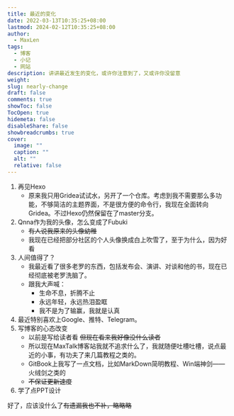 ```yaml
---
title: 最近的变化
date: 2022-03-13T10:35:25+08:00
lastmod: 2024-02-12T10:35:25+08:00
author:
  - MaxLen
tags:
  - 博客
  - 小记
  - 网站
description: 讲讲最近发生的变化，或许你注意到了，又或许你没留意
weight: 
slug: nearly-change
draft: false
comments: true
showToc: false
TocOpen: true
hidemeta: false
disableShare: false
showbreadcrumbs: true
cover:
  image: ""
  caption: ""
  alt: ""
  relative: false
---
```


1. 再见Hexo
   - 原来我只用Gridea试试水，另开了一个仓库。考虑到我不需要那么多功能，不够简洁的主题界面，不是很方便的命令行，我现在全面转向Gridea。不过Hexo仍然保留在了master分支。
2. Qnna作为我的头像，怎么变成了Fubuki
   - ~~有人说我原来的头像幼稚~~
   - 我现在已经把部分社区的个人头像换成白上吹雪了，至于为什么，因为好看
3. 人间值得了？
   - 我最近看了很多老罗的东西，包括发布会、演讲、对谈和他的书，现在已经彻底被老罗洗脑了。
   - 跟我大声喊：
     - 生命不息，折腾不止
     - 永远年轻，永远热泪盈眶
     - 我不是为了输赢，我就是认真
4. 最近特别喜欢上Google、推特、Telegram。
5. 写博客的心态改变
   - 以前是写给读者看 ~~但现在看来我好像没什么读者~~
   - 所以现在MaxTalk博客站我就不追求什么了，我就随便吐槽吐槽，说点最近的小事，有功夫了来几篇教程之类的。
   - GitBook上我写了一点文档，比如MarkDown简明教程、Win端神剑——火绒剑之类的
   - ~~不保证更新速度~~
6. 学了点PPT设计

好了，应该没什么了~~有遗漏我也不补，略略略~~
